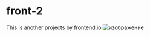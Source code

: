 # front-2
This is another projects by frontend.io
![изображение](https://user-images.githubusercontent.com/82459673/133230707-83efa7bf-827e-4161-9660-701e32ec8a1b.png)
